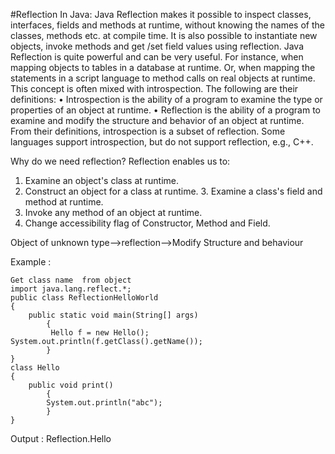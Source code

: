 #Reflection In Java:
 Java Reflection makes it possible to inspect classes, interfaces, fields and methods at runtime,
 without knowing the names of the classes, methods etc. at compile time.
 It is also possible to instantiate new objects, invoke methods and get /set field values using reflection.
 Java Reflection is quite powerful and can be very useful.
 For instance, when mapping objects to tables in a database at runtime.
 Or, when mapping the statements in a script language to method calls on real objects at runtime.
 This concept is often mixed with introspection. The following are their definitions: 
• Introspection is the ability of a program to examine the type or properties of an object at runtime. 
• Reflection is the ability of a program to examine and modify the structure and behavior of an object at runtime.
 From their definitions, introspection is a subset of reflection. Some languages support introspection,
 but do not support reflection, e.g., C++.

Why do we need reflection? 
Reflection enables us to: 
1. Examine an object's class at runtime. 
2. Construct an object for a class at runtime. 3. Examine a class's field and method at runtime. 
4. Invoke any method of an object at runtime. 
5. Change accessibility flag of Constructor, Method and Field.
 
Object of unknown type-->reflection-->Modify Structure and behaviour

Example :
```
Get class name	from object 
import java.lang.reflect.*; 
public class ReflectionHelloWorld 
{ 
	public static void main(String[] args)
 		{
		 Hello f = new Hello(); System.out.println(f.getClass().getName()); 
		}
}
class Hello 
{
 	public void print() 
		{
 		System.out.println("abc"); 
		} 
}
```
Output : Reflection.Hello
 
